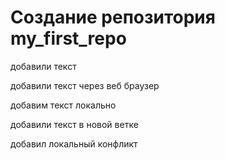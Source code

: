 ﻿# Создание репозитория my_first_repo

добавили текст

добавили текст через веб браузер 

      
добавим  текст локально

добавили текст в новой ветке

добавил локальный конфликт